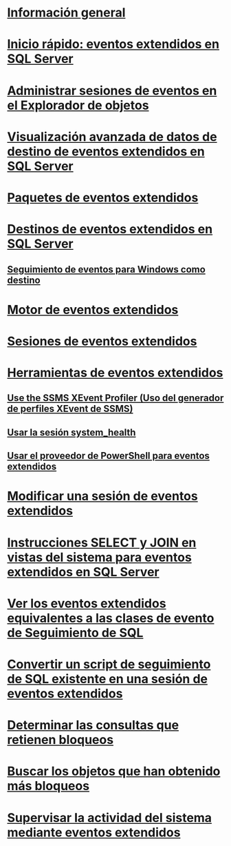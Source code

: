 # [Información general](extended-events.md)  
# [Inicio rápido: eventos extendidos en SQL Server](quick-start-extended-events-in-sql-server.md)  
# [Administrar sesiones de eventos en el Explorador de objetos](manage-event-sessions-in-the-object-explorer.md)  
# [Visualización avanzada de datos de destino de eventos extendidos en SQL Server](advanced-viewing-of-target-data-from-extended-events-in-sql-server.md)  
# [Paquetes de eventos extendidos](sql-server-extended-events-packages.md)  
# [Destinos de eventos extendidos en SQL Server](targets-for-extended-events-in-sql-server.md)  
## [Seguimiento de eventos para Windows como destino](event-tracing-for-windows-target.md)  
# [Motor de eventos extendidos](sql-server-extended-events-engine.md)  
# [Sesiones de eventos extendidos](sql-server-extended-events-sessions.md)  
# [Herramientas de eventos extendidos](extended-events-tools.md)  
## [Use the SSMS XEvent Profiler (Uso del generador de perfiles XEvent de SSMS)](use-the-ssms-xe-profiler.md)
## [Usar la sesión system_health](use-the-system-health-session.md)  
## [Usar el proveedor de PowerShell para eventos extendidos](use-the-powershell-provider-for-extended-events.md)  
# [Modificar una sesión de eventos extendidos](alter-an-extended-events-session.md)  
# [Instrucciones SELECT y JOIN en vistas del sistema para eventos extendidos en SQL Server](selects-and-joins-from-system-views-for-extended-events-in-sql-server.md)  
# [Ver los eventos extendidos equivalentes a las clases de evento de Seguimiento de SQL](view-the-extended-events-equivalents-to-sql-trace-event-classes.md)  
# [Convertir un script de seguimiento de SQL existente en una sesión de eventos extendidos](convert-an-existing-sql-trace-script-to-an-extended-events-session.md)  
# [Determinar las consultas que retienen bloqueos](determine-which-queries-are-holding-locks.md)  
# [Buscar los objetos que han obtenido más bloqueos](find-the-objects-that-have-the-most-locks-taken-on-them.md)  
# [Supervisar la actividad del sistema mediante eventos extendidos](monitor-system-activity-using-extended-events.md)  
